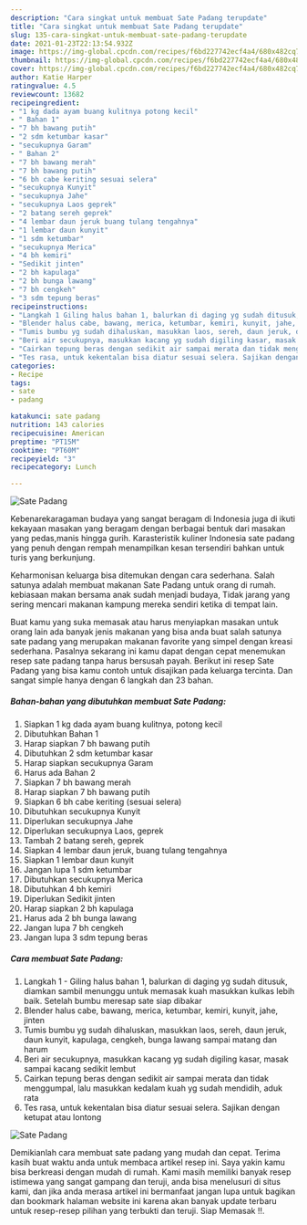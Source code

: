 ```yaml
---
description: "Cara singkat untuk membuat Sate Padang terupdate"
title: "Cara singkat untuk membuat Sate Padang terupdate"
slug: 135-cara-singkat-untuk-membuat-sate-padang-terupdate
date: 2021-01-23T22:13:54.932Z
image: https://img-global.cpcdn.com/recipes/f6bd227742ecf4a4/680x482cq70/sate-padang-foto-resep-utama.jpg
thumbnail: https://img-global.cpcdn.com/recipes/f6bd227742ecf4a4/680x482cq70/sate-padang-foto-resep-utama.jpg
cover: https://img-global.cpcdn.com/recipes/f6bd227742ecf4a4/680x482cq70/sate-padang-foto-resep-utama.jpg
author: Katie Harper
ratingvalue: 4.5
reviewcount: 13682
recipeingredient:
- "1 kg dada ayam buang kulitnya potong kecil"
- " Bahan 1"
- "7 bh bawang putih"
- "2 sdm ketumbar kasar"
- "secukupnya Garam"
- " Bahan 2"
- "7 bh bawang merah"
- "7 bh bawang putih"
- "6 bh cabe keriting sesuai selera"
- "secukupnya Kunyit"
- "secukupnya Jahe"
- "secukupnya Laos geprek"
- "2 batang sereh geprek"
- "4 lembar daun jeruk buang tulang tengahnya"
- "1 lembar daun kunyit"
- "1 sdm ketumbar"
- "secukupnya Merica"
- "4 bh kemiri"
- "Sedikit jinten"
- "2 bh kapulaga"
- "2 bh bunga lawang"
- "7 bh cengkeh"
- "3 sdm tepung beras"
recipeinstructions:
- "Langkah 1 Giling halus bahan 1, balurkan di daging yg sudah ditusuk, diamkan sambil menunggu untuk memasak kuah masukkan kulkas lebih baik. Setelah bumbu meresap sate siap dibakar"
- "Blender halus cabe, bawang, merica, ketumbar, kemiri, kunyit, jahe, jinten"
- "Tumis bumbu yg sudah dihaluskan, masukkan laos, sereh, daun jeruk, daun kunyit, kapulaga, cengkeh, bunga lawang sampai matang dan harum"
- "Beri air secukupnya, masukkan kacang yg sudah digiling kasar, masak sampai kacang sedikit lembut"
- "Cairkan tepung beras dengan sedikit air sampai merata dan tidak menggumpal, lalu masukkan kedalam kuah yg sudah mendidih, aduk rata"
- "Tes rasa, untuk kekentalan bisa diatur sesuai selera. Sajikan dengan ketupat atau lontong"
categories:
- Recipe
tags:
- sate
- padang

katakunci: sate padang 
nutrition: 143 calories
recipecuisine: American
preptime: "PT15M"
cooktime: "PT60M"
recipeyield: "3"
recipecategory: Lunch

---
```



![Sate Padang](https://img-global.cpcdn.com/recipes/f6bd227742ecf4a4/680x482cq70/sate-padang-foto-resep-utama.jpg)

Kebenarekaragaman budaya yang sangat beragam di Indonesia juga di ikuti kekayaan masakan yang beragam dengan berbagai bentuk dari masakan yang pedas,manis hingga gurih. Karasteristik kuliner Indonesia sate padang yang penuh dengan rempah menampilkan kesan tersendiri bahkan untuk turis yang berkunjung.




Keharmonisan keluarga bisa ditemukan dengan cara sederhana. Salah satunya adalah membuat makanan Sate Padang untuk orang di rumah. kebiasaan makan bersama anak sudah menjadi budaya, Tidak jarang yang sering mencari makanan kampung mereka sendiri ketika di tempat lain.

Buat kamu yang suka memasak atau harus menyiapkan masakan untuk orang lain ada banyak jenis makanan yang bisa anda buat salah satunya sate padang yang merupakan makanan favorite yang simpel dengan kreasi sederhana. Pasalnya sekarang ini kamu dapat dengan cepat menemukan resep sate padang tanpa harus bersusah payah.
Berikut ini resep Sate Padang yang bisa kamu contoh untuk disajikan pada keluarga tercinta. Dan sangat simple hanya dengan 6 langkah dan 23 bahan.


<!--inarticleads1-->

##### Bahan-bahan yang dibutuhkan membuat Sate Padang:

1. Siapkan 1 kg dada ayam buang kulitnya, potong kecil
1. Dibutuhkan  Bahan 1
1. Harap siapkan 7 bh bawang putih
1. Dibutuhkan 2 sdm ketumbar kasar
1. Harap siapkan secukupnya Garam
1. Harus ada  Bahan 2
1. Siapkan 7 bh bawang merah
1. Harap siapkan 7 bh bawang putih
1. Siapkan 6 bh cabe keriting (sesuai selera)
1. Dibutuhkan secukupnya Kunyit
1. Diperlukan secukupnya Jahe
1. Diperlukan secukupnya Laos, geprek
1. Tambah 2 batang sereh, geprek
1. Siapkan 4 lembar daun jeruk, buang tulang tengahnya
1. Siapkan 1 lembar daun kunyit
1. Jangan lupa 1 sdm ketumbar
1. Dibutuhkan secukupnya Merica
1. Dibutuhkan 4 bh kemiri
1. Diperlukan Sedikit jinten
1. Harap siapkan 2 bh kapulaga
1. Harus ada 2 bh bunga lawang
1. Jangan lupa 7 bh cengkeh
1. Jangan lupa 3 sdm tepung beras




<!--inarticleads2-->

##### Cara membuat  Sate Padang:

1. Langkah 1 - Giling halus bahan 1, balurkan di daging yg sudah ditusuk, diamkan sambil menunggu untuk memasak kuah masukkan kulkas lebih baik. Setelah bumbu meresap sate siap dibakar
1. Blender halus cabe, bawang, merica, ketumbar, kemiri, kunyit, jahe, jinten
1. Tumis bumbu yg sudah dihaluskan, masukkan laos, sereh, daun jeruk, daun kunyit, kapulaga, cengkeh, bunga lawang sampai matang dan harum
1. Beri air secukupnya, masukkan kacang yg sudah digiling kasar, masak sampai kacang sedikit lembut
1. Cairkan tepung beras dengan sedikit air sampai merata dan tidak menggumpal, lalu masukkan kedalam kuah yg sudah mendidih, aduk rata
1. Tes rasa, untuk kekentalan bisa diatur sesuai selera. Sajikan dengan ketupat atau lontong
<img src="//assets-global.cpcdn.com/assets/icons/button_play-2c75c40dde080a61004c1f40b05d8f140eaff45d7e9e6481dc71c63d2e7c4909.png" alt="Sate Padang">



Demikianlah cara membuat sate padang yang mudah dan cepat. Terima kasih buat waktu anda untuk membaca artikel resep ini. Saya yakin kamu bisa berkreasi dengan mudah di rumah. Kami masih memiliki banyak resep istimewa yang sangat gampang dan teruji, anda bisa menelusuri di situs kami, dan jika anda merasa artikel ini bermanfaat jangan lupa untuk bagikan dan bookmark halaman website ini karena akan banyak update terbaru untuk resep-resep pilihan yang terbukti dan teruji. Siap Memasak !!. 
